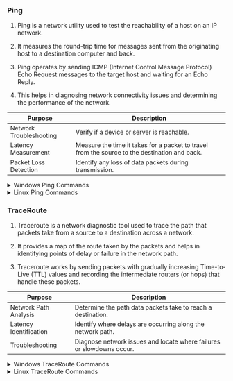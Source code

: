 ### Ping

1. Ping is a network utility used to test the reachability of a host on an IP network. 

2. It measures the round-trip time for messages sent from the originating host to a destination computer and back.

3. Ping operates by sending ICMP (Internet Control Message Protocol) Echo Request messages to the target host and waiting for an Echo Reply. 

4. This helps in diagnosing network connectivity issues and determining the performance of the network.

<table class="table-size-for-cloud-services">
    <thead>
        <tr>
            <th>Purpose</th>
            <th>Description</th>
        </tr>
    </thead>
    <tbody>
        <tr>
            <td><span class="custom-header">Network Troubleshooting</span></td>
            <td>Verify if a device or server is reachable.</td>
        </tr>
        <tr>
            <td><span class="custom-header">Latency Measurement</span></td>
            <td>Measure the time it takes for a packet to travel from the source to the destination and back.</td>
        </tr>
        <tr>
            <td><span class="custom-header">Packet Loss Detection</span></td>
            <td>Identify any loss of data packets during transmission.</td>
        </tr>
    </tbody>
</table>

<details>
<summary> Windows Ping Commands</summary>
    ```js
    # To perform a basic ping test to a target address (IP address or hostname)

    `ping www.solitontech.com`
    ```
    ![ping command](../Images/Ping/ping.png)

    ```js
    # To send a specific number of ping requests

    `ping www.solitontech.com -n 5`
    ```

    ![ping count command](../Images/Ping/count.png)

    ```js
    # To specify the size of the ping packet

    `ping www.solitontech.com -l 2024`
    ```

    ![ping size of the packet](../Images/Ping/SizeOfPacket.png)

    ```js
    # To set a timeout period for each ping reply

    `ping www.solitontech.com -w 2000`
    ```
    ![ping timeout period](../Images/Ping/TimeOfPacket.png)

    ```js
    # To continuously ping the destination until stopped manually

    `ping www.solitontech.com -t`
    ```
    ![ping continuously](../Images/Ping/UnstoppablePackets.png)

    ```js
    # To set the TTL value for each ping packet

    [Time-to-Live value, which shows the number of hops the packet has made]

    `ping www.solitontech.com -i 64`
    ```
    ![TTL](../Images/Ping/TTl.png)

</details>

<details>
<summary> Linux Ping Commands</summary>
    ```js
# To perform a basic ping test to a target address (IP address or hostname)

`ping www.solitontech.com`

```
![Linux](../Images/Linux-Ping.png)

```js
# To send a specific number of ping requests

`ping -c 5 www.solitontech.com`
```
![Linux](../Images/Ping-Linux.png)
```js
# To specify the size of the ping packet

`ping -s 2024 www.solitontech.com`
```
![Linux](../Images/PING-Packet.png)

```js
# To set a timeout period for each ping reply

`ping -W 2 www.solitontech.com`
```
![Linux](../Images/TimeOut.png)
```js
# To set the TTL value for each ping packet

[Time-to-Live value, which shows the number of hops the packet has made]

`ping -t 64 www.solitontech.com`
```

![Linux](../Images/TTL.png)

</details>

### TraceRoute

1. Traceroute is a network diagnostic tool used to trace the path that packets take from a source to a destination across a network. 

2. It provides a map of the route taken by the packets and helps in identifying points of delay or failure in the network path. 

3. Traceroute works by sending packets with gradually increasing Time-to-Live (TTL) values and recording the intermediate routers (or hops) that handle these packets.

<table class="table-size-for-cloud-services">
    <thead>
        <tr>
            <th>Purpose</th>
            <th>Description</th>
        </tr>
    </thead>
    <tbody>
        <tr>
            <td><span class="custom-header">Network Path Analysis</span></td>
            <td>Determine the path data packets take to reach a destination.</td>
        </tr>
        <tr>
            <td><span class="custom-header">Latency Identification</span></td>
            <td>Identify where delays are occurring along the network path.</td>
        </tr>
        <tr>
            <td><span class="custom-header">Troubleshooting</span></td>
            <td>Diagnose network issues and locate where failures or slowdowns occur.</td>
        </tr>
    </tbody>
</table>

<details>
<summary>Windows TraceRoute Commands</summary>
    ```js
    # To perform a basic traceroute to a target address (IP address or hostname)

    `tracert www.solitontech.com`
    ```
    ![trace command](../Images/TraceRoute/Trace.png)

</details>

<details>
<summary>Linux TraceRoute Commands</summary>
```js
# To perform a basic traceroute to a target address (IP address or hostname)

`traceroute www.solitontech.com`
```
</details>

### IPv4 to Decimal Conversion

An IP address can be represented in two primary formats:

    1. **Dotted-Decimal Notation:** Four decimal numbers separated by dots (e.g., 192.168.1.1).
    2. **Decimal Format:** A single decimal number.

Converting from dotted-decimal notation to a single decimal number can be useful for various networking tasks, such as IP address calculations and storage.

:::tip

For converting IPv4 to Decimal visit [IPv4 to Decimal Conversion](https://www.ipaddressguide.com/ip)

:::


### CIDR to IPv4 Conversion

1. CIDR (Classless Inter-Domain Routing) is a way to allocate IP addresses and route IP packets more flexibly than the older class-based addressing. 

2. CIDR notation expresses an IP address and its associated network mask in a compact format. For example, `192.168.1.0/24` indicates the IP address `192.168.1.0` with a subnet mask of `255.255.255.0`.

    1. **IP Address:** Specifies the network address.
    2. **Subnet Mask:** Determines the network and host portion of the IP address.
    3. **CIDR Notation:** Combines both in a format like `IP_address/Prefix_length`.

:::tip

For converting CIDR to IPv4 visit [CIDR to IPv4 Conversion](https://www.ipaddressguide.com/cidr)

:::

### Netmask

1. A `netmask`, also known as a subnet mask, is a 32-bit number that is used in conjunction with an IP address to specify which part of the address represents the network and which part represents the host.

2. It determines which portion of an IP address is used for the network address and which portion is used for host addresses. 

3. Netmasks are essential for routing IP packets between networks and identifying hosts within a subnet.

4. For example, in the IP address `192.168.1.1` with a netmask of `255.255.255.0`, the first 24 bits `(255.255.255)` represent the network address, while the remaining 8 bits (0) represent the host address.

#### Netmask Notation
:::info
1. **Decimal Notation:** Netmasks are often represented in dotted-decimal format, 
    e.g.,`255.255.255.0.`

2. **CIDR Notation:** Alternatively, netmasks are represented in CIDR (Classless Inter-Domain Routing) notation, which specifies the number of bits used for the network portion. For example, `192.168.1.1/24` means that the first 24 bits are used for the network portion.

3. Learn more about [Netmask](https://www.ipaddressguide.com/netmask)
:::
